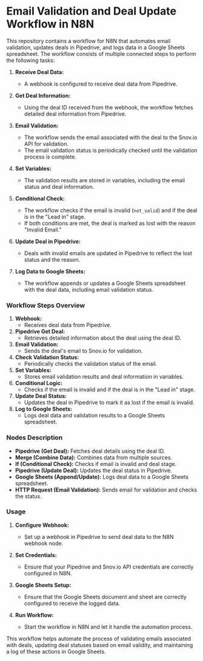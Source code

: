 # Email Validation and Deal Update Workflow in N8N

This repository contains a workflow for N8N that automates email validation, updates deals in Pipedrive, and logs data in a Google Sheets spreadsheet. The workflow consists of multiple connected steps to perform the following tasks:

1. **Receive Deal Data:**
   - A webhook is configured to receive deal data from Pipedrive.

2. **Get Deal Information:**
   - Using the deal ID received from the webhook, the workflow fetches detailed deal information from Pipedrive.

3. **Email Validation:**
   - The workflow sends the email associated with the deal to the Snov.io API for validation.
   - The email validation status is periodically checked until the validation process is complete.

4. **Set Variables:**
   - The validation results are stored in variables, including the email status and deal information.

5. **Conditional Check:**
   - The workflow checks if the email is invalid (`not_valid`) and if the deal is in the "Lead in" stage.
   - If both conditions are met, the deal is marked as lost with the reason "Invalid Email."

6. **Update Deal in Pipedrive:**
   - Deals with invalid emails are updated in Pipedrive to reflect the lost status and the reason.

7. **Log Data to Google Sheets:**
   - The workflow appends or updates a Google Sheets spreadsheet with the deal data, including email validation status.

### Workflow Steps Overview

1. **Webhook:**
   - Receives deal data from Pipedrive.
2. **Pipedrive Get Deal:**
   - Retrieves detailed information about the deal using the deal ID.
3. **Email Validation:**
   - Sends the deal's email to Snov.io for validation.
4. **Check Validation Status:**
   - Periodically checks the validation status of the email.
5. **Set Variables:**
   - Stores email validation results and deal information in variables.
6. **Conditional Logic:**
   - Checks if the email is invalid and if the deal is in the "Lead in" stage.
7. **Update Deal Status:**
   - Updates the deal in Pipedrive to mark it as lost if the email is invalid.
8. **Log to Google Sheets:**
   - Logs deal data and validation results to a Google Sheets spreadsheet.

### Nodes Description

- **Pipedrive (Get Deal):** Fetches deal details using the deal ID.
- **Merge (Combine Data):** Combines data from multiple sources.
- **If (Conditional Check):** Checks if email is invalid and deal stage.
- **Pipedrive (Update Deal):** Updates the deal status in Pipedrive.
- **Google Sheets (Append/Update):** Logs deal data to a Google Sheets spreadsheet.
- **HTTP Request (Email Validation):** Sends email for validation and checks the status.

### Usage

1. **Configure Webhook:**
   - Set up a webhook in Pipedrive to send deal data to the N8N webhook node.

2. **Set Credentials:**
   - Ensure that your Pipedrive and Snov.io API credentials are correctly configured in N8N.

3. **Google Sheets Setup:**
   - Ensure that the Google Sheets document and sheet are correctly configured to receive the logged data.

4. **Run Workflow:**
   - Start the workflow in N8N and let it handle the automation process.

This workflow helps automate the process of validating emails associated with deals, updating deal statuses based on email validity, and maintaining a log of these actions in Google Sheets.
